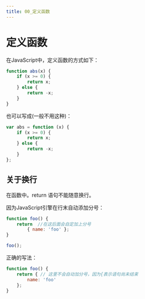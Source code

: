 ```yaml
---
title: 00_定义函数
---
```

# 定义函数

在JavaScript中，定义函数的方式如下：

```js
function abs(x) {
    if (x >= 0) {
        return x;
    } else {
        return -x;
    }
}
```

也可以写成(一般不用这种)：

```js
var abs = function (x) {
    if (x >= 0) {
        return x;
    } else {
        return -x;
    }
};
```

## 关于换行

在函数中。return 语句不能随意换行。

因为JavaScript引擎在行末自动添加分号：

```js
function foo() {
    return  //在这后面会自定加上分号
        { name: 'foo' };
}

foo();
```

正确的写法：

```js
function foo() {
    return { // 这里不会自动加分号，因为{表示语句尚未结束
        name: 'foo'
    };
}
```
